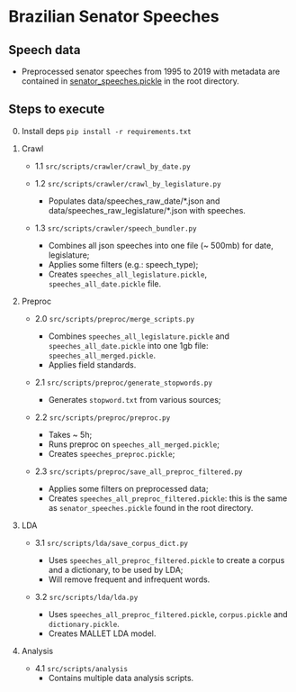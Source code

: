 # Brazilian Senator Speeches

## Speech data

- Preprocessed senator speeches from 1995 to 2019 with metadata are contained in [senator_speeches.pickle](senator_speeches.pickle) in the root directory.

## Steps to execute

0. Install deps
   `pip install -r requirements.txt`

1. Crawl

   - 1.1 `src/scripts/crawler/crawl_by_date.py`

   - 1.2 `src/scripts/crawler/crawl_by_legislature.py`

     - Populates data/speeches_raw_date/\*.json and data/speeches_raw_legislature/\*.json with speeches.

   - 1.3 `src/scripts/crawler/speech_bundler.py`

     - Combines all json speeches into one file (~ 500mb) for date, legislature;
     - Applies some filters (e.g.: speech_type);
     - Creates `speeches_all_legislature.pickle`, `speeches_all_date.pickle` file.

2. Preproc

   - 2.0 `src/scripts/preproc/merge_scripts.py`

     - Combines `speeches_all_legislature.pickle` and `speeches_all_date.pickle` into one 1gb file: `speeches_all_merged.pickle`.
     - Applies field standards.

   - 2.1 `src/scripts/preproc/generate_stopwords.py`

     - Generates `stopword.txt` from various sources;

   - 2.2 `src/scripts/preproc/preproc.py`

     - Takes ~ 5h;
     - Runs preproc on `speeches_all_merged.pickle`;
     - Creates `speeches_preproc.pickle`;

   - 2.3 `src/scripts/preproc/save_all_preproc_filtered.py`

     - Applies some filters on preprocessed data;
     - Creates `speeches_all_preproc_filtered.pickle`: this is the same as `senator_speeches.pickle` found in the root directory.

3. LDA

   - 3.1 `src/scripts/lda/save_corpus_dict.py`

     - Uses `speeches_all_preproc_filtered.pickle` to create a corpus and a dictionary, to be used by LDA;
     - Will remove frequent and infrequent words.

   - 3.2 `src/scripts/lda/lda.py`

     - Uses `speeches_all_preproc_filtered.pickle`, `corpus.pickle` and `dictionary.pickle`.
     - Creates MALLET LDA model.

4. Analysis

   - 4.1 `src/scripts/analysis`
     - Contains multiple data analysis scripts.
